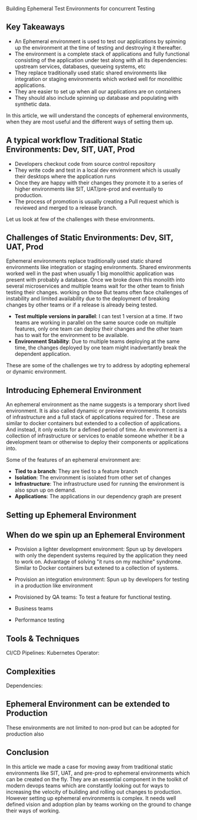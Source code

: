 Building Ephemeral Test Environments for concurrent Testing
## Key Takeaways

* An Ephemeral environment is used to test our applications by spinning up the environment at the time of testing and destroying it thereafter.
* The environment is a complete stack of applications and fully functional consisting of the application under test along with all its dependencies: upstream services, databases, queueing systems, etc
* They replace traditionally used static shared environments like integration or staging environments which worked well for monolithic applications. 
* They are easier to set up when all our applications are on containers
* They should also include spinning up database and populating with synthetic data.

In this article, we will understand the concepts of ephemeral environments, when they are most useful and the different ways of setting them up.

## A typical workflow Traditional Static Environments: Dev, SIT, UAT, Prod
- Developers checkout code from source control repository
- They write code and test in a local dev environment which is usually their desktops where the application runs
- Once they are happy with their changes they promote it to a series of higher environments like SIT, UAT/pre-prod and eventually to production.
- The process of promotion is usually creating a Pull request which is reviewed and merged to a release branch. 

Let us look at few of the challenges with these environments.

## Challenges of Static Environments: Dev, SIT, UAT, Prod
Ephemeral environments replace traditionally used static shared environments like integration or staging environments. Shared environments worked well in the past when usually 1 big monolithic application was present with probably a database. Once we broke down this monolith into several microservices and multiple teams wait for the other team to finish testing their changes.  working on those  But teams often face challenges of instability and limited availability due to the deployment of breaking changes by other teams or if a release is already being tested.

- **Test multiple versions in parallel**: I can test 1 version at a time. If two teams are working in parallel on the same source code on multiple features, only one team can deploy their changes and the other team has to wait for the environment to be available.
- **Environment Stability**: Due to multiple teams deploying at the same time, the changes deployed by one team might inadvertantly break the dependent application.

These are some of the challenges we try to address by adopting ephemeral or dynamic environment.

## Introducing Ephemeral Environment
An ephemeral environment as the name suggests is a temporary short lived environment. It is also called dynamic or preview environments. It consists of infrastructure and a full stack of applications required for .  These are similar to docker containers but extended to a collection of applications. And instead, it only exists for a defined period of time. An environment is a collection of infrastructure or services to enable someone whether it be a development team or otherwise to deploy their components or applications into. 

Some of the features of an ephemeral environment are:
- **Tied to a branch**: They are tied to a feature branch
- **Isolation**: The environment is isolated from other set of changes
- **Infrastructure**: The infrastructure used for running the environment is also spun up on demand.
- **Applications**: The applications in our dependency graph are present

## Setting up Ephemeral Environment


## When do we spin up an Ephemeral Environment
- Provision a lighter development environment: Spun up by developers with only the dependent systems required by the application they need to work on. Advantage of solving "it runs on my machine" syndrome. Similar to Docker containers but extened to a collection of systems.

- Provision an integration environment: Spun up by developers for testing in a production like environment
- Provisioned by QA teams: To test a feature for functional testing.
- Business teams
- Performance testing

## Tools & Techniques
CI/CD Pipelines:
Kubernetes Operator:
## Complexities
Dependencies:

## Ephemeral Environment can be extended to Production
These environments are not limited to non-prod but can be adopted for production also

## Conclusion
In this article we made a case for moving away from traditional static environments like SIT, UAT, and pre-prod to ephemeral environments which can be created on the fly. They are an essential component in the toolkit of modern devops teams which are constantly looking out for ways to increasing the velocity of building and rolling out changes to production. However setting up ephemeral environments is complex. It needs well defined vision and adoption plan by teams working on the ground to change their ways of working.
